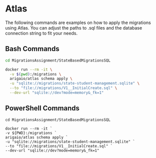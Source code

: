 ﻿# Atlas
The following commands are examples on how to apply the migrations using Atlas. 
You can adjust the paths to .sql files and the database connection string to fit your needs.

## Bash Commands
```bash
cd MigrationsAssignment/StateBasedMigrationsSQL
```

```bash
docker run --rm -it \
  -v $(pwd):/migrations \
  arigaio/atlas schema apply \
  -u "sqlite://migrations/state-student-management.sqlite" \
  --to "file://migrations/V1__InitialCreate.sql" \
  --dev-url "sqlite://dev?mode=memory&_fk=1"
```

## PowerShell Commands
```shell
cd MigrationsAssignment/StateBasedMigrationsSQL
```

```shell
docker run --rm -it `
-v ${PWD}:/migrations `
arigaio/atlas schema apply `
-u "sqlite://migrations/state-student-management.sqlite" `
--to "file://migrations/V1__InitialCreate.sql" `
--dev-url "sqlite://dev?mode=memory&_fk=1"
```